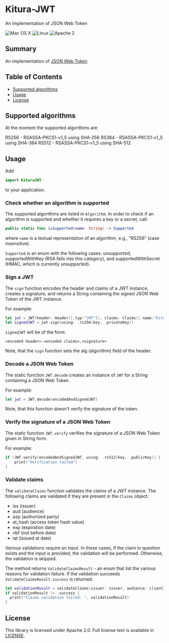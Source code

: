 # Kitura-JWT
An implementation of JSON Web Token

![Mac OS X](https://img.shields.io/badge/os-Mac%20OS%20X-green.svg?style=flat)
![Linux](https://img.shields.io/badge/os-linux-green.svg?style=flat)
![Apache 2](https://img.shields.io/badge/license-Apache2-blue.svg?style=flat)

## Summary
An implementation of [JSON Web Token](https://tools.ietf.org/html/rfc7519)

## Table of Contents
* [Supported algorithms](#supported-algorithms)
* [Usage](#usage)
* [License](#license)

## Supported algorithms
At the moment the supported algorithms are:

RS256 - RSASSA-PKCS1-v1_5 using SHA-256
RS384 - RSASSA-PKCS1-v1_5 using SHA-384
RS512 - RSASSA-PKCS1-v1_5 using SHA-512

## Usage

Add

```swift
import KituraJWT
```
to your application.

### Check whether an algorithm is supported
The supported algorithms are listed in `Algorithm`. In order to check if an algorithm is supported and whether it requires a key or a secret, call:

``` swift
public static func isSupported(name: String) -> Supported
```
where `name` is a textual representation of an algorithm, e.g., "RS256" (case insensitive).

`Supported` is an enum with the following cases: unsupported, supportedWithKey (RSA falls into this category), and supportedWithSecret (HMAC, which is currently unsupported).


### Sign a JWT

The `sign` function encodes the header and claims of a JWT instance, creates a signature, and returns a String containing the signed JSON Web Token of the JWT instance.

For example:

```swift
let jwt = JWT(header: Header([.typ:"JWT"]), claims: Claims([.name:"Kitura"]))
let signedJWT = jwt.sign(using: .rs256(key, .privateKey))
```
`signedJWT` will be of the form:

```
<encoded header>.<encoded claims>.<signature>
```
Note, that the `sign` function sets the alg (algorithm) field of the header.

### Decode a JSON Web Token

The static function `JWT.decode` creates an instance of `JWT` for a String containing a JSON Web Token.

For example:

``` swift
let jwt = JWT.decode(encodedAndSignedJWT)
```
Note, that this function doesn't verify the signature of the token.

### Verify the signature of a JSON Web Token

The static function `JWT.verify` verifies the signature of a JSON Web Token given in String form.

For example:

```swift
if !JWT.verify(encodedAndSignedJWT, using: .rs512(key, .publicKey)) {
    print("Verification failed")
}
```

### Validate claims

The `validateClaims` function validates the claims of a JWT instance.
The following claims are validated if they are present in the `Claims` object:
  - iss (issuer)
  - aud (audience)
  - azp (authorized party)
  - at_hash (access token hash value)
  - exp (expiration date)
  - nbf (not before date)
  - iat (issued at date)

Various validations require an input. In these cases, if the claim in question exists and the input
is provided, the validation will be performed. Otherwise, the validation is skipped.

The method returns `ValidateClaimsResult` - an enum that list the various reasons for validation failure.
If the validation succeeds `ValidateClaimsResult.success` is returned.

```swift
let validationResult = validateClaims(issuer: issuer, audience: clientID, accessToken: accessToken)
if validationResult != .success {
  print("Claims validation failed: ", validationResult)
}
```


## License
This library is licensed under Apache 2.0. Full license text is available in [LICENSE](LICENSE.txt).
